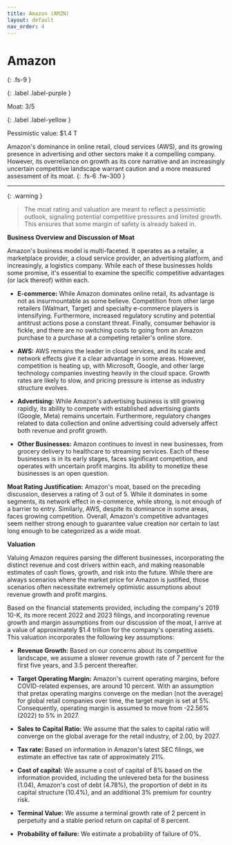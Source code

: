 ```yaml
---
title: Amazon (AMZN)
layout: default
nav_order: 4
---
```


# Amazon
{: .fs-9 }

{: .label .label-purple }

Moat: 3/5

{: .label .label-yellow }

Pessimistic value: $1.4 T

Amazon's dominance in online retail, cloud services (AWS), and its growing presence in advertising and other sectors make it a compelling company.  However, its overreliance on growth as its core narrative and an increasingly uncertain competitive landscape warrant caution and a more measured assessment of its moat.
{: .fs-6 .fw-300 }

---

{: .warning } 
>The moat rating and valuation are meant to reflect a pessimistic outlook, signaling potential competitive pressures and limited growth. This ensures that some margin of safety is already baked in.

**Business Overview and Discussion of Moat**

Amazon's business model is multi-faceted.  It operates as a retailer, a marketplace provider, a cloud service provider, an
advertising platform, and increasingly, a logistics company.  While each of these businesses holds some promise, it's
essential to examine the specific competitive advantages (or lack thereof) within each.

* **E-commerce:** While Amazon dominates online retail, its advantage is not as insurmountable as some believe. Competition from other large retailers (Walmart, Target) and specialty e-commerce players is intensifying.  Furthermore, increased regulatory scrutiny and potential antitrust actions pose a constant threat. Finally, consumer behavior is fickle, and there are no switching costs to going from an Amazon purchase to a purchase at a competing retailer's online store.

* **AWS:** AWS remains the leader in cloud services, and its scale and network effects give it a clear advantage in some areas.  However, competition is heating up, with Microsoft, Google, and other large technology companies investing heavily in the cloud space.  Growth rates are likely to slow, and pricing pressure is intense as industry structure evolves.

* **Advertising:** While Amazon's advertising business is still growing rapidly, its ability to compete with established advertising giants (Google, Meta) remains uncertain. Furthermore, regulatory changes related to data collection and online advertising could adversely affect both revenue and profit growth.

* **Other Businesses:** Amazon continues to invest in new businesses, from grocery delivery to healthcare to streaming services. Each of these businesses is in its early stages, faces significant competition, and operates with uncertain profit margins.  Its ability to monetize these businesses is an open question.

**Moat Rating Justification:**  Amazon's moat, based on the preceding discussion, deserves a rating of 3 out of 5. While it dominates in some segments, its network effect in e-commerce, while strong, is not enough of a barrier to entry. Similarly, AWS, despite its dominance in some areas, faces growing competition.  Overall, Amazon's competitive advantages seem neither strong enough to guarantee value creation nor certain to last long enough to be categorized as a wide moat.

**Valuation**

Valuing Amazon requires parsing the different businesses, incorporating the distinct revenue and cost drivers within each,
and making reasonable estimates of cash flows, growth, and risk into the future. While there are always scenarios where
the market price for Amazon is justified, those scenarios often necessitate extremely optimistic assumptions about
revenue growth and profit margins. 

Based on the financial statements provided, including the company's 2019 10-K, its more recent 2022 and 2023 filings, and incorporating revenue growth and margin assumptions from our discussion of the moat, I arrive at a value of
approximately $1.4 trillion for the company's operating assets. This valuation incorporates the following key
assumptions:

* **Revenue Growth:** Based on our concerns about its competitive landscape, we assume a slower revenue growth rate of 7 percent for the first five years, and 3.5 percent thereafter.

* **Target Operating Margin:** Amazon's current operating margins, before COVID-related expenses, are around 10 percent. With an assumption that pretax operating margins converge on the median (not the average) for global retail companies over time, the target margin is set at 5%.  Consequently, operating margin is assumed to move from -22.56% (2022) to 5% in 2027. 

* **Sales to Capital Ratio:** We assume that the sales to capital ratio will converge on the global average for the retail industry, of 2.00, by 2027.

* **Tax rate:** Based on information in Amazon's latest SEC filings, we estimate an effective tax rate of approximately 21%.

* **Cost of capital:** We assume a cost of capital of 8% based on the information provided, including the
unlevered beta for the business (1.04), Amazon's cost of debt (4.78%), the proportion of debt
in its capital structure (10.4%), and an additional 3% premium for country risk. 

* **Terminal Value:** We assume a terminal growth rate of 2 percent in perpetuity and a stable
period return on capital of 8 percent.

* **Probability of failure:** We estimate a probability of failure of 0%.